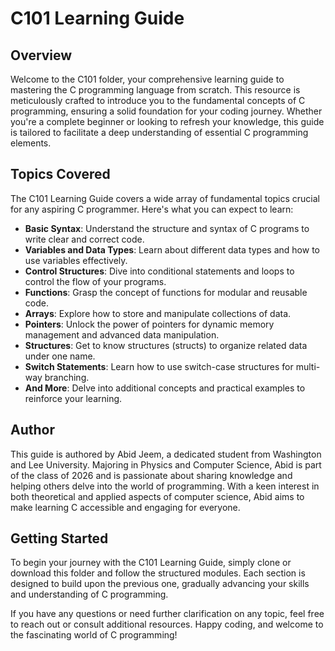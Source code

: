 # C101 Learning Guide

## Overview

Welcome to the C101 folder, your comprehensive learning guide to mastering the C programming language from scratch. This resource is meticulously crafted to introduce you to the fundamental concepts of C programming, ensuring a solid foundation for your coding journey. Whether you're a complete beginner or looking to refresh your knowledge, this guide is tailored to facilitate a deep understanding of essential C programming elements.

## Topics Covered

The C101 Learning Guide covers a wide array of fundamental topics crucial for any aspiring C programmer. Here's what you can expect to learn:

- **Basic Syntax**: Understand the structure and syntax of C programs to write clear and correct code.
- **Variables and Data Types**: Learn about different data types and how to use variables effectively.
- **Control Structures**: Dive into conditional statements and loops to control the flow of your programs.
- **Functions**: Grasp the concept of functions for modular and reusable code.
- **Arrays**: Explore how to store and manipulate collections of data.
- **Pointers**: Unlock the power of pointers for dynamic memory management and advanced data manipulation.
- **Structures**: Get to know structures (structs) to organize related data under one name.
- **Switch Statements**: Learn how to use switch-case structures for multi-way branching.
- **And More**: Delve into additional concepts and practical examples to reinforce your learning.

## Author

This guide is authored by Abid Jeem, a dedicated student from Washington and Lee University. Majoring in Physics and Computer Science, Abid is part of the class of 2026 and is passionate about sharing knowledge and helping others delve into the world of programming. With a keen interest in both theoretical and applied aspects of computer science, Abid aims to make learning C accessible and engaging for everyone.

## Getting Started

To begin your journey with the C101 Learning Guide, simply clone or download this folder and follow the structured modules. Each section is designed to build upon the previous one, gradually advancing your skills and understanding of C programming.

If you have any questions or need further clarification on any topic, feel free to reach out or consult additional resources. Happy coding, and welcome to the fascinating world of C programming!

